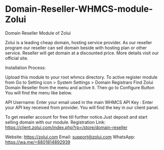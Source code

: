 # Domain-Reseller-WHMCS-module-Zolui
Domain Reseller Module of Zolui

Zolui is a leading cheap domain, hosting service provider. As our reseller program our reseller can sell domain beside with hosting plan or other service. Reseller will get domain at a discounted price. More details visit our official site. 

Installation Process: 

Upload this module to your root whmcs directory. 
To active register module from Go to 
Setting icon > System Settings > Domain Registrars 
Find Zolui Domain Reseller from the menu and active it. Then go to Configure Button You will find the menu like below.

API Username: Enter your email used in the main WHMCS API Key : Enter your API key received from provider. You will find the key in our client panel.

To get reseller account for free till further notice.Just deposit and start selling domain with our module. 
Registration Link: https://client.zolui.com/index.php?rp=/store/domain-reseller

Website: https://zolui.com 
Email: support@zolui.com 
WhatsApp: https://wa.me/+8801814892939
